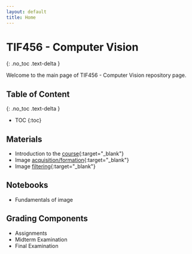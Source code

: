 ```yaml
---
layout: default
title: Home
---
```


# TIF456 - Computer Vision
{: .no_toc .text-delta }

Welcome to the main page of TIF456 - Computer Vision repository page.

## Table of Content
{: .no_toc .text-delta }

* TOC
{:toc}


## Materials
  - Introduction to the [course](course.md){:target="_blank"}
  - Image [acquisition/formation](W02-Image-Formation.md){:target="_blank"}
  - Image [filtering](W03_Image_Filtering.md){:target="_blank"}
  
## Notebooks
  - Fundamentals of image

## Grading Components
- Assignments
- Midterm Examination
- Final Examination